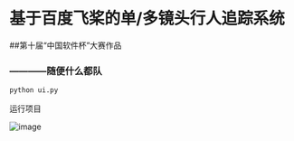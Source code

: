 # 基于百度飞桨的单/多镜头行人追踪系统
##第十届“中国软件杯”大赛作品
### ————随便什么都队

```python
python ui.py
```
运行项目

![image](https://user-images.githubusercontent.com/72735271/125338677-11930200-e383-11eb-8e69-666f9f09f858.png)
